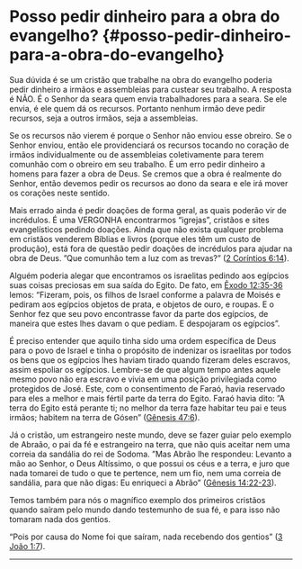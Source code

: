# Posso pedir dinheiro para a obra do evangelho? {#posso-pedir-dinheiro-para-a-obra-do-evangelho}

Sua dúvida é se um cristão que trabalhe na obra do evangelho poderia pedir dinheiro a irmãos e assembleias para custear seu trabalho. A resposta é NÃO. É o Senhor da seara quem envia trabalhadores para a seara. Se ele envia, é ele quem dá os recursos. Portanto nenhum irmão deve pedir recursos, seja a outros irmãos, seja a assembleias.

Se os recursos não vierem é porque o Senhor não enviou esse obreiro. Se o Senhor enviou, então ele providenciará os recursos tocando no coração de irmãos individualmente ou de assembleias coletivamente para terem comunhão com o obreiro em seu trabalho. É um erro pedir dinheiro a homens para fazer a obra de Deus. Se cremos que a obra é realmente do Senhor, então devemos pedir os recursos ao dono da seara e ele irá mover os corações neste sentido.

Mais errado ainda é pedir doações de forma geral, as quais poderão vir de incrédulos. É uma VERGONHA encontrarmos “igrejas”, cristãos e sites evangelísticos pedindo doações. Ainda que não exista qualquer problema em cristãos venderem Bíblias e livros (porque eles têm um custo de produção), está fora de questão pedir doações de incrédulos para ajudar na obra de Deus. ”Que comunhão tem a luz com as trevas?” ([2 Coríntios 6:14](http://bibliaonline.com.br/acf/2co/6/14)).

Alguém poderia alegar que encontramos os israelitas pedindo aos egípcios suas coisas preciosas em sua saída do Egito. De fato, em [Êxodo 12:35-36](http://bibliaonline.com.br/acf/ex/12/35-36) lemos: “Fizeram, pois, os filhos de Israel conforme a palavra de Moisés e pediram aos egípcios objetos de prata, e objetos de ouro, e roupas. E o Senhor fez que seu povo encontrasse favor da parte dos egípcios, de maneira que estes lhes davam o que pediam. E despojaram os egípcios”.

É preciso entender que aquilo tinha sido uma ordem específica de Deus para o povo de Israel e tinha o propósito de indenizar os israelitas por todos os bens que os egípcios lhes haviam tirado quando fizeram deles escravos, assim espoliar os egípcios. Lembre-se de que algum tempo antes aquele mesmo povo não era escravo e vivia em uma posição privilegiada como protegidos de José. Este, com o consentimento de Faraó, havia reservado para eles a melhor e mais fértil parte da terra do Egito. Faraó havia dito: ”A terra do Egito está perante ti; no melhor da terra faze habitar teu pai e teus irmãos; habitem na terra de Gósen” ([Gênesis 47:6](http://bibliaonline.com.br/acf/gn/47/6)).

Já o cristão, um estrangeiro neste mundo, deve se fazer guiar pelo exemplo de Abraão, o pai da fé e estrangeiro na terra, que não quis aceitar nem uma correia da sandália do rei de Sodoma. ”Mas Abrão lhe respondeu: Levanto a mão ao Senhor, o Deus Altíssimo, o que possui os céus e a terra, e juro que nada tomarei de tudo o que te pertence, nem um fio, nem uma correia de sandália, para que não digas: Eu enriqueci a Abrão” ([Gênesis 14:22-23](http://bibliaonline.com.br/acf/gn/14/22-23)).

Temos também para nós o magnífico exemplo dos primeiros cristãos quando saíram pelo mundo dando testemunho de sua fé, e para isso não tomaram nada dos gentios.

“Pois por causa do Nome foi que saíram, nada recebendo dos gentios” ([3 João 1:7](http://bibliaonline.com.br/acf/3jo/1/7)).

*****